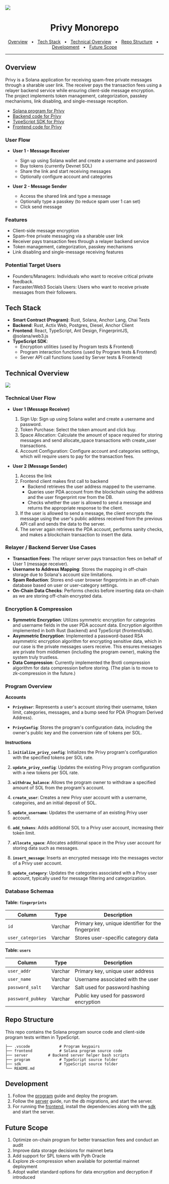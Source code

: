 ![](./docs/privy-landing.png)

<div align="center">
  <h1>Privy Monorepo</h1>
  <a href="#overview">Overview</a>
  <span>&nbsp;&nbsp;•&nbsp;&nbsp;</span>
  <a href="#tech-stack">Tech Stack</a>
  <span>&nbsp;&nbsp;•&nbsp;&nbsp;</span>
  <a href="#overview">Technical Overview</a>
  <span>&nbsp;&nbsp;•&nbsp;&nbsp;</span>
  <a href="#repo-structure">Repo Structure</a>
  <span>&nbsp;&nbsp;•&nbsp;&nbsp;</span>
  <a href="#development">Development</a>
  <span>&nbsp;&nbsp;•&nbsp;&nbsp;</span>
  <a href="#future-scope">Future Scope</a>
  <br />
  <hr />
</div>

## Overview

Privy is a Solana application for receiving spam-free private messages through a sharable user link. The receiver pays the transaction fees using a relayer backend service while ensuring client-side message encryption. The project implements token management, categorization, passkey mechanisms, link disabling, and single-message reception.

- [Solana program for Privy](./program/README.md)
- [Backend code for Privy](./server/README.md)
- [TypeScript SDK for Privy](./sdk/README.md)
- [Frontend code for Privy](./frontend/README.md)

### User Flow

- **User 1 - Message Receiver**

  - Sign up using Solana wallet and create a username and password
  - Buy tokens (currently Devnet SOL)
  - Share the link and start receiving messages
  - Optionally configure account and categories

- **User 2 - Message Sender**
  - Access the shared link and type a message
  - Optionally type a passkey (to reduce spam user 1 can set)
  - Click send message

### Features

- Client-side message encryption
- Spam-free private messaging via a sharable user link
- Receiver pays transaction fees through a relayer backend service
- Token management, categorization, passkey mechanisms
- Link disabling and single-message receiving features

### Potential Target Users

- Founders/Managers: Individuals who want to receive critical private feedback.
- Farcaster/Web3 Socials Users: Users who want to receive private messages from their followers.

## Tech Stack

- **Smart Contract (Program)**: Rust, Solana, Anchor Lang, Chai Tests
- **Backend**: Rust, Actix Web, Postgres, Diesel, Anchor Client
- **Frontend**: React, TypeScript, Ant Design, FingerprintJS, @solana/web3.js
- **TypeScript SDK**:
  - Encryption utilities (used by Program tests & Frontend)
  - Program interaction functions (used by Program tests & Frontend)
  - Server API call functions (used by Server tests & Frontend)

## Technical Overview

![](./docs/privy-landing.png)

### Technical User Flow

- **User 1 (Message Receiver)**

  1. Sign Up: Sign up using Solana wallet and create a username and password.
  2. Token Purchase: Select the token amount and click buy.
  3. Space Allocation: Calculate the amount of space required for storing messages and send allocate_space transactions with create_user transactions.
  4. Account Configuration: Configure account and categories settings, which will require users to pay for the transaction fees.

- **User 2 (Message Sender)**

  1. Access the link
  2. Frontend client makes first call to backend
     - Backend retrieves the user address mapped to the username.
     - Queries user PDA account from the blockchain using the address and the user fingerprint row from the DB.
     - Checks whether the user is allowed to send a message and returns the appropriate response to the client.
  3. If the user is allowed to send a message, the client encrypts the message using the user's public address received from the previous API call and sends the data to the server.
  4. The server again retrieves the PDA account, performs sanity checks, and makes a blockchain transaction to insert the data.

### Relayer / Backend Server Use Cases

- **Transaction Fees**: The relayer server pays transaction fees on behalf of User 1 (message receiver).
- **Username to Address Mapping**: Stores the mapping in off-chain storage due to Solana's account size limitations.
- **Spam Reduction**: Stores end-user browser fingerprints in an off-chain database based on user or user-category settings.
- **On-Chain Data Checks**: Performs checks before inserting data on-chain as we are storing off-chain encrypted data.

### Encryption & Compression

- **Symmetric Encryption**: Utilizes symmetric encryption for categories and username fields in the user PDA account data. Encryption algorithm implemented in both Rust (backend) and TypeScript (frontend/sdk).
- **Asymmetric Encryption**: Implemented a password-based RSA asymmetric encryption algorithm for encrypting sensitive data, which in our case is the private messages users receive. This ensures messages are private from middlemen (including the program owner), making the system truly trustless.
- **Data Compression**: Currently implemented the Brotli compression algorithm for data compression before storing. (The plan is to move to zk-compression in the future.)

### Program Overview

**Accounts**

- **`PrivyUser`**: Represents a user's account storing their username, token limit, categories, messages, and a bump seed for PDA (Program Derived Address).

- **`PrivyConfig`**: Stores the program's configuration data, including the owner's public key and the conversion rate of tokens per SOL.

**Instructions**

1. **`initialize_privy_config`**: Initializes the Privy program's configuration with the specified tokens per SOL rate.

2. **`update_privy_config`**: Updates the existing Privy program configuration with a new tokens per SOL rate.

3. **`withdraw_balance`**: Allows the program owner to withdraw a specified amount of SOL from the program's account.

4. **`create_user`**: Creates a new Privy user account with a username, categories, and an initial deposit of SOL.

5. **`update_username`**: Updates the username of an existing Privy user account.

6. **`add_tokens`**: Adds additional SOL to a Privy user account, increasing their token limit.

7. **`allocate_space`**: Allocates additional space in the Privy user account for storing data such as messages.

8. **`insert_message`**: Inserts an encrypted message into the messages vector of a Privy user account.

9. **`update_category`**: Updates the categories associated with a Privy user account, typically used for message filtering and categorization.

### Database Schemaa

**Table: `fingerprints`**

| Column            | Type    | Description                                        |
| ----------------- | ------- | -------------------------------------------------- |
| `id`              | Varchar | Primary key, unique identifier for the fingerprint |
| `user_categories` | Varchar | Stores user-specific category data                 |

**Table: `users`**

| Column            | Type    | Description                             |
| ----------------- | ------- | --------------------------------------- |
| `user_addr`       | Varchar | Primary key, unique user address        |
| `user_name`       | Varchar | Username associated with the user       |
| `password_salt`   | Varchar | Salt used for password hashing          |
| `password_pubkey` | Varchar | Public key used for password encryption |

## Repo Structure

This repo contains the Solana program source code and client-side program tests written in TypeScript.

```.
├── .vscode             # Program keypairs
├── frontend            # Solana program source code
├── server         # Backend server helper bash scripts
├── program             # TypeScript source folder
├── sdk                 # TypeScript source folder
└── README.md
```

## Development

1. Follow the [program]() guide and deploy the program.
2. Follow the [server]() guide, run the db migrations, and start the server.
3. For running the [frontend](), install the dependencies along with the [sdk]() and start the server.

## Future Scope

1. Optimize on-chain program for better transaction fees and conduct an audit
2. Improve data storage decisions for mainnet beta
3. Add support for SPL tokens with Pyth Oracle
4. Explore zk-compression when available for potential mainnet deployment
5. Adopt wallet standard options for data encryption and decryption if introduced
